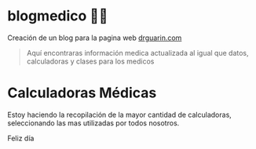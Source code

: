 # blogmedico 🧑‍⚕️
Creación de un blog para la pagina web [drguarin.com](https://www.drguarin.com/)
> Aquí encontraras información medica actualizada al igual que datos, calculadoras y clases para los medicos

# Calculadoras Médicas
Estoy haciendo la recopilación de la mayor cantidad de calculadoras, seleccionando las mas utilizadas por todos nosotros. 

Feliz día
